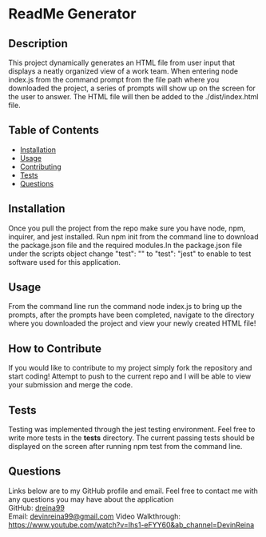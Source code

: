 # ReadMe Generator
  ## Description  
  This project dynamically generates an HTML file from user input that displays a neatly organized view of a work team. When entering node index.js from the command prompt from the file path where you downloaded the project, a series of prompts will show up on the screen for the user to answer. The HTML file will then be added to the ./dist/index.html file. 

  ## Table of Contents
  - [Installation](#installation)
  - [Usage](#usage)
  - [Contributing](#contributing)
  - [Tests](#tests)
  - [Questions](#questions)

  ## Installation
  Once you pull the project from the repo make sure you have node, npm, inquirer, and jest installed. Run npm init from the command line to download the package.json file and the required modules.In the package.json file under the scripts object change "test": "" to "test": "jest" to enable to test software used for this application.

  
  ## Usage
  From the command line run the command node index.js to bring up the prompts, after the prompts have been completed, navigate to the directory where you downloaded the project and view your newly created HTML file!

  
  ## How to Contribute
  If you would like to contribute to my project simply fork the repository and start coding! Attempt to push to the current repo and I will be able to view your submission and merge the code.

  
  ## Tests
  Testing was implemented through the jest testing environment. Feel free to write more tests in the __tests__ directory. The current passing tests should be displayed on the screen after running npm test from the command line.

  
  ## Questions
  Links below are to my GitHub profile and email.
  Feel free to contact me with any questions you may have about the application  
  GitHub: [dreina99](https://www.github.com/dreina99)  
  Email: [devinreina99@gmail.com](mailto:devinreina99@gmail.com)
  Video Walkthrough: https://www.youtube.com/watch?v=Ihs1-eFYY60&ab_channel=DevinReina
